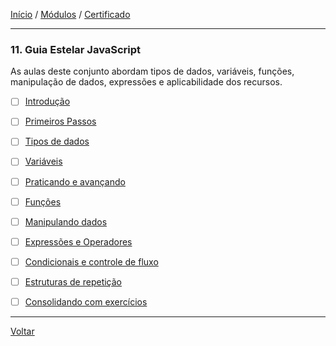 [Início](https://github.com/Thalyalm/rocketseat-trilha-fundamentar) /
[Módulos](https://github.com/Thalyalm/rocketseat-trilha-fundamentar/tree/main/modulos/readme.md) /
[Certificado](https://github.com/Thalyalm/rocketseat-trilha-fundamentar/tree/main/certificado)

---

### 11. Guia Estelar JavaScript

As aulas deste conjunto abordam tipos de dados, variáveis, funções, manipulação de dados, expressões e aplicabilidade dos recursos.

- [ ] [Introdução](/modulos/guia-estelar-javascript/introducao/readme.md)

- [ ] [Primeiros Passos](/modulos/guia-estelar-javascript/primeiros-passos/readme.md)

- [ ] [Tipos de dados](/modulos/guia-estelar-javascript/tipos-de-dados/readme.md)

- [ ] [Variáveis](/modulos/guia-estelar-javascript/variaveis/readme.md)

- [ ] [Praticando e avançando](/modulos/guia-estelar-javascript/praticando-e-avancando/readme.md)

- [ ] [Funções](/modulos/guia-estelar-javascript/funcoes/readme.md)

- [ ] [Manipulando dados](/modulos/guia-estelar-javascript/manipulando-dados/readme.md)

- [ ] [Expressões e Operadores](/modulos/guia-estelar-javascript/expressoes-e-operadores/readme.md)

- [ ] [Condicionais e controle de fluxo](/modulos/guia-estelar-javascript/condicionais-e-controle-de-fluxo/readme.md)

- [ ] [Estruturas de repetição](/modulos/guia-estelar-javascript/estruturas-de-repeticao/readme.md)

- [ ] [Consolidando com exercícios](/modulos/guia-estelar-javascript/consolidando-com-exercicios/readme.md)

---

[Voltar](/modulos/readme.md)